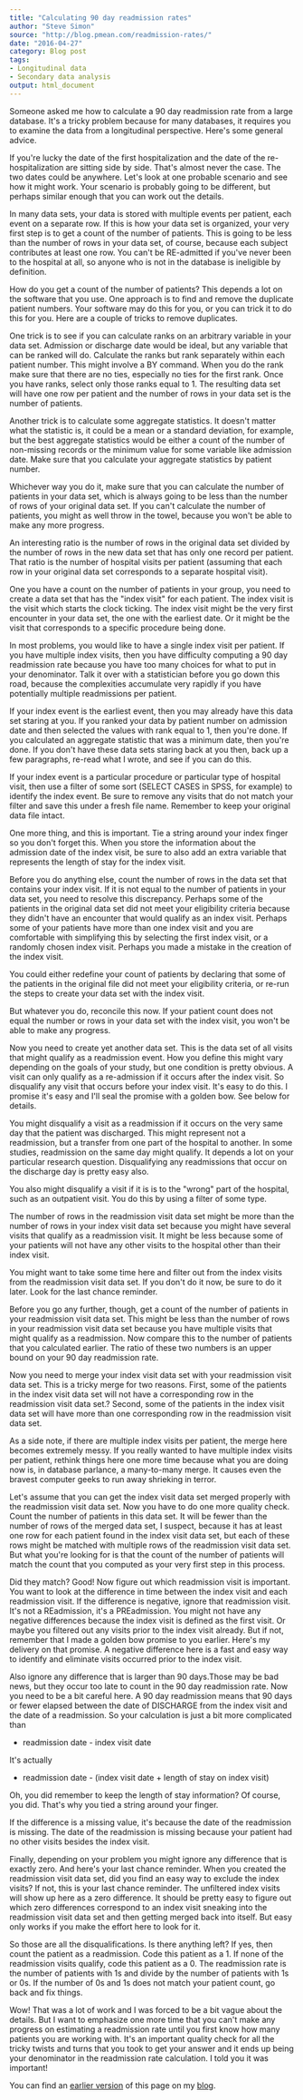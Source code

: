 ```yaml
---
title: "Calculating 90 day readmission rates"
author: "Steve Simon"
source: "http://blog.pmean.com/readmission-rates/"
date: "2016-04-27"
category: Blog post
tags:
- Longitudinal data
- Secondary data analysis
output: html_document
---
```


Someone asked me how to calculate a 90 day readmission rate from a large database. It's a tricky problem because for many databases, it requires you to examine the data from a longitudinal perspective. Here's some general advice.

<!---More--->

If you're lucky the date of the first hospitalization and the date of the re-hospitalization are sitting side by side. That's almost never the case. The two dates could be anywhere. Let's look at one probable scenario and see how it might work. Your scenario is probably going to be different, but perhaps similar enough that you can work out the details.

In many data sets, your data is stored with multiple events per patient, each event on a separate row. If this is how your data set is organized, your very first step is to get a count of the number of patients. This is going to be less than the number of rows in your data set, of course, because each subject contributes at least one row. You can't be RE-admitted if you've never been to the hospital at all, so anyone who is not in the database is ineligible by definition.

How do you get a count of the number of patients? This depends a lot on the software that you use. One approach is to find and remove the duplicate patient numbers. Your software may do this for you, or you can trick it to do this for you. Here are a couple of tricks to remove duplicates.

One trick is to see if you can calculate ranks on an arbitrary variable in your data set. Admission or discharge date would be ideal, but any variable that can be ranked will do. Calculate the ranks but rank separately within each patient number. This might involve a BY command. When you do the rank make sure that there are no ties, especially no ties for the first rank. Once you have ranks, select only those ranks equal to 1. The resulting data set will have one row per patient and the number of rows in your data set is the number of patients.

Another trick is to calculate some aggregate statistics. It doesn't matter what the statistic is, it could be a mean or a standard deviation, for example, but the best aggregate statistics would be either a count of the number of non-missing records or the minimum value for some variable like admission date. Make sure that you calculate your aggregate statistics by patient number.

Whichever way you do it, make sure that you can calculate the number of patients in your data set, which is always going to be less than the number of rows of your original data set. If you can't calculate the number of patients, you might as well throw in the towel, because you won't be able to make any more progress.

An interesting ratio is the number of rows in the original data set divided by the number of rows in the new data set that has only one record per patient. That ratio is the number of hospital visits per patient (assuming that each row in your original data set corresponds to a separate hospital visit).

One you have a count on the number of patients in your group, you need to create a data set that has the "index visit" for each patient. The index visit is the visit which starts the clock ticking. The index visit might be the very first encounter in your data set, the one with the earliest date. Or it might be the visit that corresponds to a specific procedure being done.

In most problems, you would like to have a single index visit per patient. If you have multiple index visits, then you have difficulty computing a 90 day readmission rate because you have too many choices for what to put in your denominator. Talk it over with a statistician before you go down this road, because the complexities accumulate very rapidly if you have potentially multiple readmissions per patient.

If your index event is the earliest event, then you may already have this data set staring at you. If you ranked your data by patient number on admission date and then selected the values with rank equal to 1, then you're done. If you calculated an aggregate statistic that was a minimum date, then you're done. If you don't have these data sets staring back at you then, back up a few paragraphs, re-read what I wrote, and see if you can do this.

If your index event is a particular procedure or particular type of hospital visit, then use a filter of some sort (SELECT CASES in SPSS, for example) to identify the index event. Be sure to remove any visits that do not match your filter and save this under a fresh file name. Remember to keep your original data file intact.

One more thing, and this is important. Tie a string around your index finger so you don't forget this. When you store the information about the admission date of the index visit, be sure to also add an extra variable that represents the length of stay for the index visit.

Before you do anything else, count the number of rows in the data set that contains your index visit. If it is not equal to the number of patients in your data set, you need to resolve this discrepancy. Perhaps some of the patients in the original data set did not meet your eligibility criteria because they didn't have an encounter that would qualify as an index visit. Perhaps some of your patients have more than one index visit and you are comfortable with simplifying this by selecting the first index visit, or a randomly chosen index visit. Perhaps you made a mistake in the creation of the index visit.

You could either redefine your count of patients by declaring that some of the patients in the original file did not meet your eligibility criteria, or re-run the steps to create your data set with the index visit.

But whatever you do, reconcile this now. If your patient count does not equal the number or rows in your data set with the index visit, you won't be able to make any progress.

Now you need to create yet another data set. This is the data set of all visits that might qualify as a readmission event. How you define this might vary depending on the goals of your study, but one condition is pretty obvious. A visit can only qualify as a re-admission if it occurs after the index visit. So disqualify any visit that occurs before your index visit. It's easy to do this. I promise it's easy and I'll seal the promise with a golden bow. See below for details.

You might disqualify a visit as a readmission if it occurs on the very same day that the patient was discharged. This might represent not a readmission, but a transfer from one part of the hospital to another. In some studies, readmission on the same day might qualify. It depends a lot on your particular research question. Disqualifying any readmissions that occur on the discharge day is pretty easy also.

You also might disqualify a visit if it is is to the "wrong" part of the hospital, such as an outpatient visit. You do this by using a filter of some type.

The number of rows in the readmission visit data set might be more than the number of rows in your index visit data set because you might have several visits that qualify as a readmission visit. It might be less because some of your patients will not have any other visits to the hospital other than their index visit.

You might want to take some time here and filter out from the index visits from the readmission visit data set. If you don't do it now, be sure to do it later. Look for the last chance reminder.

Before you go any further, though, get a count of the number of patients in your readmission visit data set. This might be less than the number of rows in your readmission visit data set because you have multiple visits that might qualify as a readmission. Now compare this to the number of patients that you calculated earlier. The ratio of these two numbers is an upper bound on your 90 day readmission rate.

Now you need to merge your index visit data set with your readmission visit data set. This is a tricky merge for two reasons. First, some of the patients in the index visit data set will not have a corresponding row in the readmission visit data set.? Second, some of the patients in the index visit data set will have more than one corresponding row in the readmission visit data set.

As a side note, if there are multiple index visits per patient, the merge here becomes extremely messy. If you really wanted to have multiple index visits per patient, rethink things here one more time because what you are doing now is, in database parlance, a many-to-many merge. It causes even the bravest computer geeks to run away shrieking in terror.

Let's assume that you can get the index visit data set merged properly with the readmission visit data set. Now you have to do one more quality check. Count the number of patients in this data set. It will be fewer than the number of rows of the merged data set, I suspect, because it has at least one row for each patient found in the index visit data set, but each of these rows might be matched with multiple rows of the readmission visit data set. But what you're looking for is that the count of the number of patients will match the count that you computed as your very first step in this process.

Did they match? Good! Now figure out which readmission visit is important. You want to look at the difference in time between the index visit and each readmission visit. If the difference is negative, ignore that readmission visit. It's not a REadmission, it's a PREadmission. You might not have any negative differences because the index visit is defined as the first visit. Or maybe you filtered out any visits prior to the index visit already. But if not, remember that I made a golden bow promise to you earlier. Here's my delivery on that promise. A negative difference here is a fast and easy way to identify and eliminate visits occurred prior to the index visit.

Also ignore any difference that is larger than 90 days.Those may be bad news, but they occur too late to count in the 90 day readmission rate. Now you need to be a bit careful here. A 90 day readmission means that 90 days or fewer elapsed between the date of DISCHARGE from the index visit and the date of a readmission. So your calculation is just a bit more complicated than

-   readmission date - index visit date

It's actually

-   readmission date - (index visit date + length of stay on index visit)

Oh, you did remember to keep the length of stay information? Of course, you did. That's why you tied a string around your finger.

If the difference is a missing value, it's because the date of the readmission is missing. The date of the readmission is missing because your patient had no other visits besides the index visit.

Finally, depending on your problem you might ignore any difference that is exactly zero. And here's your last chance reminder. When you created the readmission visit data set, did you find an easy way to exclude the index visits? If not, this is your last chance reminder. The unfiltered index visits will show up here as a zero difference. It should be pretty easy to figure out which zero differences correspond to an index visit sneaking into the readmission visit data set and then getting merged back into itself. But easy only works if you make the effort here to look for it.

So those are all the disqualifications. Is there anything left? If yes, then count the patient as a readmission. Code this patient as a 1. If none of the readmission visits qualify, code this patient as a 0. The readmission rate is the number of patients with 1s and divide by the number of patients with 1s or 0s. If the number of 0s and 1s does not match your patient count, go back and fix things.

Wow! That was a lot of work and I was forced to be a bit vague about the details. But I want to emphasize one more time that you can't make any progress on estimating a readmission rate until you first know how many patients you are working with. It's an important quality check for all the tricky twists and turns that you took to get your answer and it ends up being your denominator in the readmission rate calculation. I told you it was important!

You can find an [earlier version][sim1] of this page on my [blog][sim2].

[sim1]: http://blog.pmean.com/readmission-rates/
[sim2]: http://blog.pmean.com
